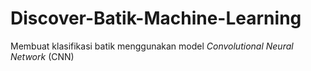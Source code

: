 # Discover-Batik-Machine-Learning

Membuat klasifikasi batik menggunakan model _*Convolutional Neural Network*_ (CNN)
